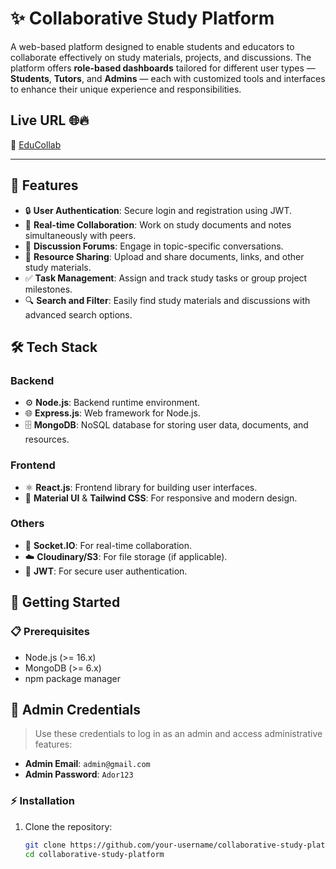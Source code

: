 # ✨ Collaborative Study Platform

A web-based platform designed to enable students and educators to collaborate effectively on study materials, projects, and discussions. 
The platform offers **role-based dashboards** tailored for different user types — **Students**, **Tutors**, and **Admins** — each with customized tools and interfaces to enhance their unique experience and responsibilities.

## **Live URL** 🌐🔥

🔗 [EduCollab](https://study-paltform.firebaseapp.com/)

---

## 🚀 Features

- 🔒 **User Authentication**: Secure login and registration using JWT.
- 📝 **Real-time Collaboration**: Work on study documents and notes simultaneously with peers.
- 💬 **Discussion Forums**: Engage in topic-specific conversations.
- 📂 **Resource Sharing**: Upload and share documents, links, and other study materials.
- ✅ **Task Management**: Assign and track study tasks or group project milestones.
- 🔍 **Search and Filter**: Easily find study materials and discussions with advanced search options.

## 🛠️ Tech Stack

### Backend

- ⚙️ **Node.js**: Backend runtime environment.
- 🌐 **Express.js**: Web framework for Node.js.
- 🗄️ **MongoDB**: NoSQL database for storing user data, documents, and resources.

### Frontend

- ⚛️ **React.js**: Frontend library for building user interfaces.
- 🎨 **Material UI** & **Tailwind CSS**: For responsive and modern design.

### Others

- 🔗 **Socket.IO**: For real-time collaboration.
- ☁️ **Cloudinary/S3**: For file storage (if applicable).
- 🔐 **JWT**: For secure user authentication.

## 🏁 Getting Started

### 📋 Prerequisites

- Node.js (>= 16.x)
- MongoDB (>= 6.x)
- npm package manager
  
## 🧪 Admin Credentials

> Use these credentials to log in as an admin and access administrative features:

- **Admin Email**: `admin@gmail.com`  
- **Admin Password**: `Ador123`
  
### ⚡ Installation

1. Clone the repository:
   ```bash
   git clone https://github.com/your-username/collaborative-study-platform.git
   cd collaborative-study-platform
   ```
